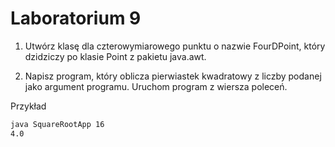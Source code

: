 # Laboratorium 9

1. Utwórz klasę dla czterowymiarowego punktu o nazwie FourDPoint, który dzidziczy po klasie Point z pakietu java.awt.

2. Napisz program, który oblicza pierwiastek kwadratowy z liczby podanej jako argument programu. Uruchom program z wiersza poleceń.

Przykład

```bash
java SquareRootApp 16
4.0
```